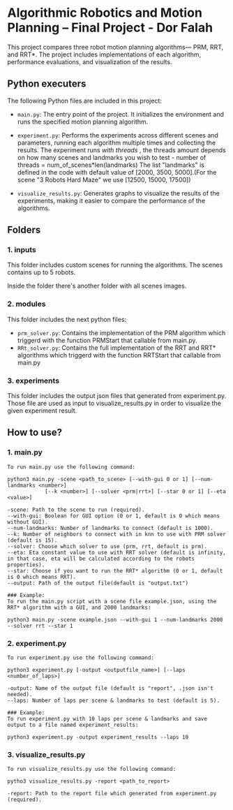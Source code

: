 # Algorithmic Robotics and Motion Planning – Final Project - Dor Falah

This project compares three robot motion planning algorithms— PRM, RRT, and RRT*.
The project includes implementations of each algorithm, performance evaluations, and visualization of the results.

## Python executers

The following Python files are included in this project:

- `main.py`: The entry point of the project. It initializes the environment and runs the specified motion planning algorithm.

- `experiment.py`: Performs the experiments across different scenes and parameters, running each algorithm multiple times and collecting the results.
The experiment runs *with threads* , the threads amount depends on how many scenes and landmarks you wish to test - 
number of threads = num_of_scenes*len(landmarks)
The list "landmarks" is defined in the code with default value of [2000, 3500, 5000].(For the scene "3 Robots Hard Maze" we use [12500, 15000, 17500])

- `visualize_results.py`: Generates graphs to visualize the results of the experiments, making it easier to compare the performance of the algorithms.


## Folders 

### 1. inputs
This folder includes custom scenes for running the algorithms. 
The scenes contains up to 5 robots.

Inside the folder there's another folder with all scenes images.

### 2. modules
This folder includes the next python files:
- `prm_solver.py`: Contains the implementation of the PRM algorithm which triggerd with the function PRMStart that callable from main.py.
- `RRt_solver.py`: Contains the full implementation of the RRT and RRT* algorithms which triggerd with the function RRTStart that callable from main.py

### 3. experiments
This folder includes the output json files that generated from experiment.py.
Those file are used as input to visualize_results.py in order to visualize the given experiment result.

## How to use?

### 1. main.py
    To run main.py use the following command:

    python3 main.py -scene <path_to_scene> [--with-gui 0 or 1] [--num-landmarks <number>] 
                [--k <number>] [--solver <prm|rrt>] [--star 0 or 1] [--eta <value>] 

    -scene: Path to the scene to run (required).
    --with-gui: Boolean for GUI option (0 or 1, default is 0 which means without GUI).
    --num-landmarks: Number of landmarks to connect (default is 1000).
    --k: Number of neighbors to connect with in knn to use with PRM solver (default is 15).
    --solver: Choose which solver to use (prm, rrt, default is prm).
    --eta: Eta constant value to use with RRT solver (default is infinity, in that case, eta will be calculated according to the robots properties).
    --star: Choose if you want to run the RRT* algorithm (0 or 1, default is 0 which means RRT).
    --output: Path of the output file(default is "output.txt")

    ### Example:
    To run the main.py script with a scene file example.json, using the RRT* algorithm with a GUI, and 2000 landmarks:

    python3 main.py -scene example.json --with-gui 1 --num-landmarks 2000 --solver rrt --star 1

### 2. experiment.py
    To run experiment.py use the following command:

    python3 experiment.py [-output <outputfile_name>] [--laps <number_of_laps>]

    -output: Name of the output file (default is "report", .json isn't needed).
    --laps: Number of laps per scene & landmarks to test (default is 5).

    ### Example:
    To run experiment.py with 10 laps per scene & landmarks and save output to a file named experiment_results:

    python3 experiment.py -output experiment_results --laps 10

### 3. visualize_results.py
    To run visualize_results.py use the following command:

    pytho3 visualize_results.py -report <path_to_report>

    -report: Path to the report file which generated from experiment.py (required).